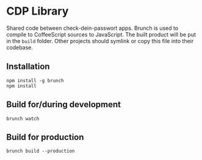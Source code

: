 # CDP Library

Shared code between check-dein-passwort apps. Brunch is used to compile to CoffeeScript sources to JavaScript.
The built product will be put in the `build` folder. Other projects should symlink or copy this file into their codebase.

## Installation

    npm install -g brunch
    npm install

## Build for/during development

    brunch watch

## Build for production

    brunch build --production
